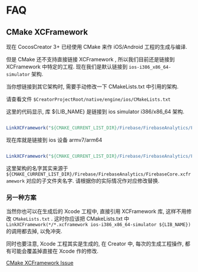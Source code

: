 <h1>FAQ</h1>

## CMake XCFramework

现在 CocosCreator 3+ 已经使用 CMake 来作 iOS/Android 工程的生成与编译.

但是 CMake 还不支持直接链接 XCFramework , 所以我们目前还是链接到 XCFramework 中特定的工程. 现在我们是默认链接到 `ios-i386_x86_64-simulator` 架构.

当你想链接到其它架构时, 需要手动修改一下 CMakeLists.txt 中引用的架构.

请查看文件 `$CreatorProjectRoot/native/engine/ios/CMakeLists.txt`

这里的代码显示, 库 ${LIB_NAME} 是链接到 ios simulator i386/x86_64 架构.
```CMake

LinkXCFramework("${CMAKE_CURRENT_LIST_DIR}/Firebase/FirebaseAnalytics/FirebaseCore.xcframework" ios-i386_x86_64-simulator ${LIB_NAME})

```

现在库就是链接到 ios 设备 armv7/arm64
```CMake

LinkXCFramework("${CMAKE_CURRENT_LIST_DIR}/Firebase/FirebaseAnalytics/FirebaseCore.xcframework" ios-armv7_arm64 ${LIB_NAME})

```

这里架构的名字其实来源于 `${CMAKE_CURRENT_LIST_DIR}/Firebase/FirebaseAnalytics/FirebaseCore.xcframework` 对应的子文件夹名字. 请根据你的实际情况作对应修改替换.

### 另一种方案

当然你也可以在生成后的 Xcode 工程中, 直接引用 XCFramework 库, 这样不用修改 `CMakeLists.txt` . 这时你应该把 CMakeLists.txt 中 `LinkXCFramework(*/*.xcframework ios-i386_x86_64-simulator ${LIB_NAME})` 的调用都去掉, 以免冲突.

同时也要注意, Xcode 工程其实是生成的, 在 Creator 中, 每次的生成工程操作, 都有可能会覆盖掉直接在 Xcode 作的修改.


[CMake XCFramework Issue](https://gitlab.kitware.com/cmake/cmake/-/issues/21752)

